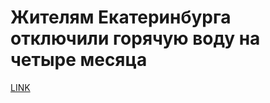 # Жителям Екатеринбурга отключили горячую воду на четыре месяца



[LINK](https://varlamov.ru/1750457.html)